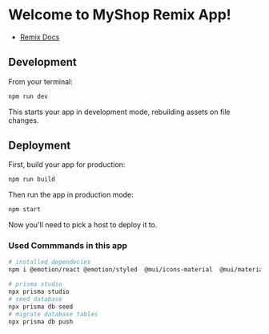 # Welcome to MyShop Remix App!

- [Remix Docs](https://remix.run/docs)

## Development

From your terminal:

```sh
npm run dev
```

This starts your app in development mode, rebuilding assets on file changes.

## Deployment

First, build your app for production:

```sh
npm run build
```

Then run the app in production mode:

```sh
npm start
```

Now you'll need to pick a host to deploy it to.

### Used Commmands in this app

```sh
# installed dependecies
npm i @emotion/react @emotion/styled  @mui/icons-material  @mui/material @prisma/client  prisma

# prisma studio
npx prisma studio
# seed database
npx prisma db seed
# migrate database tables
npx prisma db push
```
